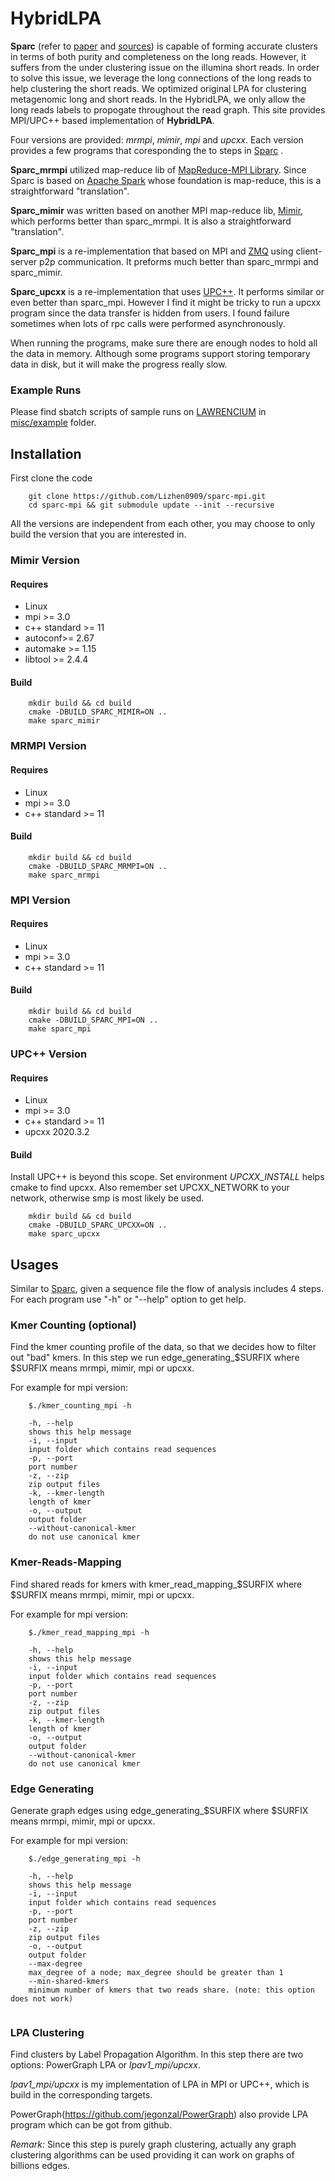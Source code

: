 # HybridLPA

**Sparc** (refer to [paper](https://academic.oup.com/bioinformatics/article/35/5/760/5078476) and [sources](https://bitbucket.org/LizhenShi/sparc/src/master/)) is capable of forming accurate clusters in terms of both purity and completeness on the long reads. However, it suffers from the under clustering issue on the illumina short reads. In order to solve this issue, we leverage the long connections of the long reads to help clustering the short reads. We optimized original LPA for clustering metagenomic long and short reads. In the HybridLPA, we only allow the long reads labels to propogate throughout the read graph. This site provides MPI/UPC++ based implementation of **HybridLPA**.

Four versions are provided: *mrmpi*, *mimir*, *mpi* and *upcxx*. Each version provides a few programs that coresponding the to steps in [Sparc](https://bitbucket.org/LizhenShi/sparc/src/master/README.md) .

**Sparc_mrmpi** utilized map-reduce lib of [MapReduce-MPI Library](https://mapreduce.sandia.gov/). Since Sparc is based on [Apache Spark](https://spark.apache.org/) whose foundation is map-reduce, this is a straightforward "translation".

**Sparc_mimir** was written based on another MPI map-reduce lib, [Mimir](https://github.com/TauferLab/Mimir), which performs better than sparc_mrmpi. It is also a straightforward "translation".

**Sparc_mpi** is a re-implementation that based on MPI and [ZMQ](https://zeromq.org/) using client-server p2p communication. It preforms much better than sparc_mrmpi and sparc_mimir.

**Sparc_upcxx** is a re-implementation that uses [UPC++](https://bitbucket.org/berkeleylab/upcxx/wiki/Home). It performs similar or even better than sparc_mpi. However I find it might be tricky to run a upcxx program since the data transfer is hidden from users. I found failure sometimes when lots of rpc calls were performed asynchronously. 

When running the programs, make sure there are enough nodes to hold all the data in memory. Although some programs support storing temporary data in disk, but it will make the progress really slow.

### Example Runs

Please find sbatch scripts of sample runs on [LAWRENCIUM](https://sites.google.com/a/lbl.gov/high-performance-computing-services-group/lbnl-supercluster/lawrencium) in [misc/example](misc/example) folder.



## Installation



First clone the code

```
    git clone https://github.com/Lizhen0909/sparc-mpi.git
    cd sparc-mpi && git submodule update --init --recursive
```

All the versions are independent from each other, you may choose to only build the version that you are interested in.


### Mimir Version

#### Requires
* Linux 
* mpi >= 3.0
* c++ standard >= 11 
* autoconf>= 2.67
* automake >= 1.15
* libtool >= 2.4.4


#### Build
```
    mkdir build && cd build
    cmake -DBUILD_SPARC_MIMIR=ON ..
    make sparc_mimir
```

### MRMPI Version

#### Requires
* Linux 
* mpi >= 3.0
* c++ standard >= 11 


#### Build
```
    mkdir build && cd build
    cmake -DBUILD_SPARC_MRMPI=ON ..
    make sparc_mrmpi

```


### MPI Version

#### Requires
* Linux 
* mpi >= 3.0
* c++ standard >= 11 


#### Build
```
    mkdir build && cd build
    cmake -DBUILD_SPARC_MPI=ON ..
    make sparc_mpi
```
### UPC++ Version

#### Requires
* Linux 
* mpi >= 3.0
* c++ standard >= 11 
* upcxx 2020.3.2


#### Build

Install UPC++ is beyond this scope. 
Set environment *UPCXX_INSTALL* helps cmake to find upcxx.
Also remember set UPCXX_NETWORK to your network, otherwise smp is most likely be used. 
```
    mkdir build && cd build
    cmake -DBUILD_SPARC_UPCXX=ON ..
    make sparc_upcxx
```


## Usages

Similar to [Sparc](https://bitbucket.org/LizhenShi/sparc/src/master/README.md),  given a sequence file the flow of analysis includes 4 steps. For each program use "-h" or "--help" option to get help.

### Kmer Counting (optional)

Find the kmer counting profile of the data, so that we decides how to filter out "bad" kmers. In this step we run edge_generating_$SURFIX where $SURFIX means mrmpi, mimir, mpi or upcxx. 

For example for mpi version:
```
    $./kmer_counting_mpi -h
    
    -h, --help
    shows this help message
    -i, --input
    input folder which contains read sequences
    -p, --port
    port number
    -z, --zip
    zip output files
    -k, --kmer-length
    length of kmer
    -o, --output
    output folder
    --without-canonical-kmer
    do not use canonical kmer

```


### Kmer-Reads-Mapping

Find shared reads for kmers with kmer_read_mapping_$SURFIX where $SURFIX means mrmpi, mimir, mpi or upcxx. 

For example for mpi version:
```
    $./kmer_read_mapping_mpi -h
    
    -h, --help
    shows this help message
    -i, --input
    input folder which contains read sequences
    -p, --port
    port number
    -z, --zip
    zip output files
    -k, --kmer-length
    length of kmer
    -o, --output
    output folder
    --without-canonical-kmer
    do not use canonical kmer

```

### Edge Generating

Generate graph edges using edge_generating_$SURFIX where $SURFIX means mrmpi, mimir, mpi or upcxx. 

For example for mpi version:
```
    $./edge_generating_mpi -h
    
    -h, --help
    shows this help message
    -i, --input
    input folder which contains read sequences
    -p, --port
    port number
    -z, --zip
    zip output files
    -o, --output
    output folder
    --max-degree
    max_degree of a node; max_degree should be greater than 1
    --min-shared-kmers
    minimum number of kmers that two reads share. (note: this option does not work)
    
```

### LPA Clustering

Find clusters by Label Propagation Algorithm. 
In this step there are two options: PowerGraph LPA or *lpav1_mpi/upcxx*. 

*lpav1_mpi/upcxx* is my implementation of LPA in MPI or UPC++, which is build in the corresponding targets.

PowerGraph(https://github.com/jegonzal/PowerGraph) also provide LPA program which can be got from github.

*Remark:* Since this step is purely graph clustering, actually any graph clustering algorithms can be used providing it can work on graphs of billions edges.

